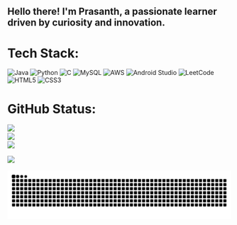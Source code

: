 <h2 align="left">Hello there! I'm Prasanth, a passionate learner driven by curiosity and innovation. </h2>

# Tech Stack:
![Java](https://img.shields.io/badge/java-%23ED8B00.svg?style=for-the-badge&logo=openjdk&logoColor=white) 
![Python](https://img.shields.io/badge/python-%233776AB.svg?style=for-the-badge&logo=python&logoColor=white) 
![C](https://img.shields.io/badge/c-%2300599C.svg?style=for-the-badge&logo=c&logoColor=white) 
![MySQL](https://img.shields.io/badge/mysql-%2300f.svg?style=for-the-badge&logo=mysql&logoColor=white) 
![AWS](https://img.shields.io/badge/AWS-%23FF9900.svg?style=for-the-badge&logo=amazon-aws&logoColor=white) 
![Android Studio](https://img.shields.io/badge/android%20studio-%233DDC84.svg?style=for-the-badge&logo=android-studio&logoColor=white) 
![LeetCode](https://img.shields.io/badge/leetcode-%23FFA116.svg?style=for-the-badge&logo=leetcode&logoColor=white) 
![HTML5](https://img.shields.io/badge/html5-%23E34F26.svg?style=for-the-badge&logo=html5&logoColor=white) 
![CSS3](https://img.shields.io/badge/css3-%231572B6.svg?style=for-the-badge&logo=css3&logoColor=white)

# GitHub Status:
![](https://github-readme-stats.vercel.app/api?username=Prasanth210&theme=dark&hide_border=true&include_all_commits=false&count_private=false)</br>
![](https://github-readme-streak-stats.herokuapp.com/?user=Prasanth210&theme=dark&hide_border=true)<br/>
![](https://github-readme-stats.vercel.app/api/top-langs/?username=Prasanth210&theme=dark&hide_border=true&include_all_commits=false&count_private=false&layout=compact)

[![](https://visitcount.itsvg.in/api?id=Prasanth210&icon=0&color=0)](https://visitcount.itsvg.in)

<picture>
  <source media="(prefers-color-scheme: dark)" srcset="https://raw.githubusercontent.com/Prasanth210/Prasanth210/output/github-snake-dark.svg" />
  <source media="(prefers-color-scheme: light)" srcset="https://raw.githubusercontent.com/Prasanth210/Prasanth210/output/github-snake.svg" />
  <img alt="github-snake" src="https://raw.githubusercontent.com/Prasanth210/Prasanth210/output/github-snake.svg" />
</picture>
